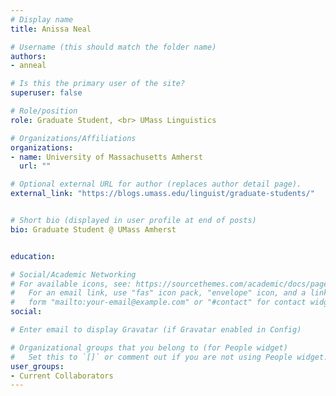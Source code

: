 ```yaml
---
# Display name
title: Anissa Neal

# Username (this should match the folder name)
authors:
- anneal

# Is this the primary user of the site?
superuser: false

# Role/position
role: Graduate Student, <br> UMass Linguistics

# Organizations/Affiliations
organizations:
- name: University of Massachusetts Amherst
  url: ""

# Optional external URL for author (replaces author detail page).
external_link: "https://blogs.umass.edu/linguist/graduate-students/"


# Short bio (displayed in user profile at end of posts)
bio: Graduate Student @ UMass Amherst


education:

# Social/Academic Networking
# For available icons, see: https://sourcethemes.com/academic/docs/page-builder/#icons
#   For an email link, use "fas" icon pack, "envelope" icon, and a link in the
#   form "mailto:your-email@example.com" or "#contact" for contact widget.
social:

# Enter email to display Gravatar (if Gravatar enabled in Config)

# Organizational groups that you belong to (for People widget)
#   Set this to `[]` or comment out if you are not using People widget.
user_groups:
- Current Collaborators
---
```


